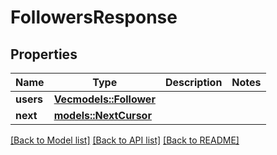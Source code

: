 # FollowersResponse

## Properties

Name | Type | Description | Notes
------------ | ------------- | ------------- | -------------
**users** | [**Vec<models::Follower>**](Follower.md) |  | 
**next** | [**models::NextCursor**](NextCursor.md) |  | 

[[Back to Model list]](../README.md#documentation-for-models) [[Back to API list]](../README.md#documentation-for-api-endpoints) [[Back to README]](../README.md)


